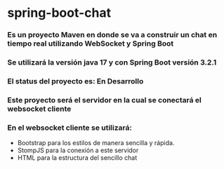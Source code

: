 # spring-boot-chat

### Es un proyecto Maven en donde se va a construir un chat en tiempo real utilizando WebSocket y Spring Boot

### Se utilizará la versión java 17 y con Spring Boot versión 3.2.1

### El status del proyecto es: En Desarrollo

### Este proyecto será el servidor en la cual se conectará el websocket cliente

### En el websocket cliente se utilizará:
- Bootstrap para los estilos de manera sencilla y rápida.
- StompJS para la conexión a este servidor
- HTML para la estructura del sencillo chat
